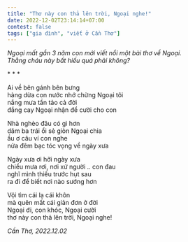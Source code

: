 ```yaml
---
title: "Thơ này con thả lên trời, Ngoại nghe!"
date: 2022-12-02T23:14:14+07:00
contest: false
tags: ["gia đình", "viết ở Cần Thơ"]
---
```

*Ngoại mất gần 3 năm con mới viết nổi một bài thơ về Ngoại.  
Thằng cháu này bất hiếu quá phải không?*  
  
\* \* \*
  
Ai về bên gánh bên bưng  
hàng dừa con nước nhớ chừng Ngoại tôi  
nắng mưa tần tảo cả đời  
đắng cay Ngoại nhận để cười cho con  
  
Nhà nghèo đâu có gì hơn  
dăm ba trái ổi sẻ giòn Ngoại chia  
ầu ơ câu ví con nghe  
nửa đêm bạc tóc vọng về ngày xưa  
  
Ngày xưa ơi hỡi ngày xưa  
chiều mưa rơi, nơi xứ người .. con đau  
nghĩ mình thiếu trước hụt sau  
ra đi để biết nơi nào sướng hơn  
  
Vội tìm cái lạ cái khôn  
mà quên mất cái giản đơn ở đời  
Ngoại đi, con khóc, Ngoại cười  
thơ này con thả lên trời, Ngoại nghe!  
  
*Cần Thơ, 2022.12.02*